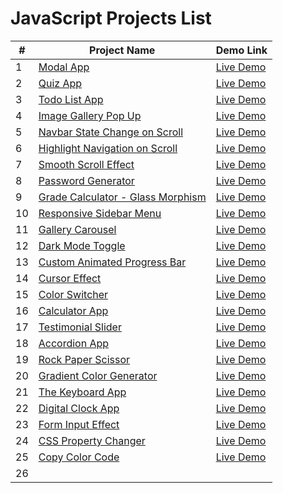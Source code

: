 # JavaScript Projects List

| #  | Project Name  | Demo Link|
| -- | ------------- | -------- |
| 1  | [Modal App ](https://github.com/shaikat17/JavaScript-Projects/tree/main/Modal) | [Live Demo](https://shaikat17.github.io/JavaScript-Projects/Modal/index.html)  |
| 2  | [Quiz App ](https://github.com/shaikat17/JavaScript-Projects/tree/main/Quiz%20App) | [Live Demo](https://shaikat17.github.io/JavaScript-Projects/Quiz%20App/index.html) |
| 3  | [Todo List App ](https://github.com/shaikat17/JavaScript-Projects/tree/main/Todo%20List%20App)  | [Live Demo](https://shaikat17.github.io/JavaScript-Projects/Todo%20List%20App/index.html)|
| 4  | [Image Gallery Pop Up ](https://github.com/shaikat17/JavaScript-Projects/tree/9bade762bee71a7630bd44ab11658a615082df82/Image%20Gallery%20Pop%20up)  | [Live Demo](https://shaikat17.github.io/JavaScript-Projects/Image%20Gallery%20Pop%20up/index.html)|
| 5  | [Navbar State Change on Scroll](https://github.com/shaikat17/JavaScript-Projects/tree/main/Navbar%20State%20Change%20on%20Scroll)  | [Live Demo](https://shaikat17.github.io/JavaScript-Projects/Navbar%20State%20Change%20on%20Scroll/index.html)|
| 6  | [Highlight Navigation on Scroll](https://github.com/shaikat17/JavaScript-Projects/tree/main/Highlight%20Navigation%20on%20Scroll)  | [Live Demo](https://shaikat17.github.io/JavaScript-Projects/Highlight%20Navigation%20on%20Scroll/index.html)|
| 7  | [Smooth Scroll Effect](https://github.com/shaikat17/JavaScript-Projects/tree/main/Smooth%20Scroll%20Effect)  | [Live Demo](https://shaikat17.github.io/JavaScript-Projects/Smooth%20Scroll%20Effect/index.html)|
| 8  | [Password Generator](https://github.com/shaikat17/JavaScript-Projects/tree/main/password-generator)  | [Live Demo](https://shaikat17.github.io/JavaScript-Projects/password-generator/index.html)|
| 9  | [Grade Calculator - Glass Morphism](https://github.com/shaikat17/JavaScript-Projects/tree/main/glass-morphism)  | [Live Demo](https://shaikat17.github.io/JavaScript-Projects/glass-morphism/index.html)|
| 10 | [Responsive Sidebar Menu](https://github.com/shaikat17/JavaScript-Projects/tree/main/Responsive%20Sidebar%20Menu)  | [Live Demo](https://shaikat17.github.io/JavaScript-Projects/Responsive%20Sidebar%20Menu/index.html)|
| 11 | [Gallery Carousel](https://github.com/shaikat17/JavaScript-Projects/tree/main/Gallery%20Carousel)  | [Live Demo](https://shaikat17.github.io/JavaScript-Projects/Gallery%20Carousel/index.html)|
| 12 | [Dark Mode Toggle](https://github.com/shaikat17/JavaScript-Projects/tree/main/Dark%20Mode%20Toggle)  | [Live Demo](https://shaikat17.github.io/JavaScript-Projects/Dark%20Mode%20Toggle/index.html)|
| 13 | [Custom Animated Progress Bar](https://github.com/shaikat17/JavaScript-Projects/tree/main/Custom%20Animated%20Progress%20Bar)  | [Live Demo](https://shaikat17.github.io/JavaScript-Projects/Custom%20Animated%20Progress%20Bar/index.html)|
| 14 | [Cursor Effect](https://github.com/shaikat17/JavaScript-Projects/tree/main/Cursor%20Effect)  | [Live Demo](https://shaikat17.github.io/JavaScript-Projects/Cursor%20Effect/index.html)|
| 15 | [Color Switcher](https://github.com/shaikat17/JavaScript-Projects/tree/main/Color%20Switcher)  | [Live Demo](https://shaikat17.github.io/JavaScript-Projects/Color%20Switcher/index.html)|
| 16 | [Calculator App](https://github.com/shaikat17/JavaScript-Projects/tree/main/Calculator%20App)  | [Live Demo](https://shaikat17.github.io/JavaScript-Projects/Calculator%20App/index.html)|
| 17 | [Testimonial Slider](https://github.com/shaikat17/JavaScript-Projects/tree/main/Testimonial%20Slider)  | [Live Demo](https://shaikat17.github.io/JavaScript-Projects/Testimonial%20Slider/index.html)|
| 18 | [Accordion App](https://github.com/shaikat17/JavaScript-Projects/tree/main/accordion)  | [Live Demo](https://shaikat17.github.io/JavaScript-Projects/accordion/index.html)|
| 19 | [Rock Paper Scissor](https://github.com/shaikat17/JavaScript-Projects/tree/main/RockPaperScissor)  | [Live Demo](https://shaikat17.github.io/JavaScript-Projects/RockPaperScissor/index.html)|
| 20 | [Gradient Color Generator](https://github.com/shaikat17/JavaScript-Projects/tree/main/gradientColorGenerator)  | [Live Demo](https://shaikat17.github.io/JavaScript-Projects/gradientColorGenerator/index.html)|
| 21 | [The Keyboard App](https://github.com/shaikat17/JavaScript-Projects/tree/main/The%20Keyboard%20App)  | [Live Demo](https://shaikat17.github.io/JavaScript-Projects/The%20Keyboard%20App/index.html)|
| 22 | [Digital Clock App](https://github.com/shaikat17/JavaScript-Projects/tree/main/Digital%20Clock%20App)  | [Live Demo](https://shaikat17.github.io/JavaScript-Projects/Digital%20Clock%20App/index.html)|
| 23 | [Form Input Effect](https://github.com/shaikat17/JavaScript-Projects/tree/main/Form%20Input%20Effect)  | [Live Demo](https://shaikat17.github.io/JavaScript-Projects/Form%20Input%20Effect/index.html)|
| 24 | [CSS Property Changer](https://github.com/shaikat17/JavaScript-Projects/tree/main/CSS%20Property%20Changer)  | [Live Demo](https://shaikat17.github.io/JavaScript-Projects/CSS%20Property%20Changer/index.html)|
| 25 | [Copy Color Code](https://github.com/shaikat17/JavaScript-Projects/tree/main/Copy%20Color%20Code)  | [Live Demo](https://shaikat17.github.io/JavaScript-Projects/Copy%20Color%20Code/index.html)|
| 26 | 
